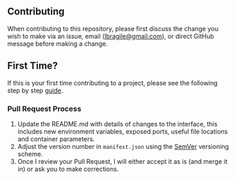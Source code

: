## Contributing

When contributing to this repository, please first discuss the change you wish to make via an issue, email (lbragile@gmail.com), or direct GitHub message before making a change.

## First Time?

If this is your first time contributing to a project, please see the following step by step <a href="https://akrabat.com/the-beginners-guide-to-contributing-to-a-github-project/">guide</a>.

### Pull Request Process

1. Update the README.md with details of changes to the interface, this includes new environment variables, exposed ports, useful file locations and container parameters.
2. Adjust the version number in `manifest.json` using the <a href="https://semver.org/">SemVer</a> versioning scheme.
3. Once I review your Pull Request, I will either accept it as is (and merge it in) or ask you to make corrections.

